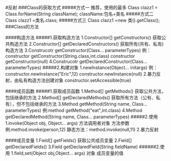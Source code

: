 #反射
###Class的获取方式
#####方式一	推荐，使用的最多
	Class clazz1 = Class.forName(String className);	className:包名+类名
#####方式二
	Class clazz1 =类名.class;
#####方式三
	Class clazz1 =new 类().getClass();
###Class的方法

####构造方法
#####1.获取构造方法
	1.Constructor[] getConstructors()		获取公共构造方法
	2.Constructor[] getDeclaredConstructors()		获取所有(共有、私有)构造方法
 	3.Construcotr getConstructor(Class<?>... parameterTypes)
	例：constructor getConstructor(String.class,int.class)
		constructor getConstructor(null)
	4.Construcotr getDeclaredConstructor(Class<?>... parameterTypes)
#####2.构建对象
	1.newInstance(Object... initargs)
	例：constructor.newInstance("Eric",12)
		constructor.newInstance(null)
	2.暴力反射，由私有构造方法创建对象
	constructor.setAccessible(true)

####成员函数
#####1.获取成员函数
	1.Method[] getMethods()	获取公共方法，包括继承的方法
	2.Method[] getDeclaredMethods()	获取所有方法（公有、私有），但不包括继承的方法
	3.Method getMethod(String name, Class<?>... parameterTypes)	
	例:method getMethod("eat",int.class)	
	4.Method getDeclaredMethod(String name, Class<?>... parameterTypes)
#####2.使用
	1.invoke(Object obj, Object... args)	方法调用者对象	方法参数
	例:method.invoke(person,12)
	静态方法：method.invoke(null,11)
	2.暴力反射

####成员变量
	1.Field[] getFields()	获取公共成员变量
	2.Field[] getDeclaredFields()
	3.Field getDeclaredField(String fieldName)
######2.使用
	1.field,set(Object obj,Object... args)	对象		成员变量的值